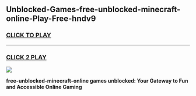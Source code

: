 
## Unblocked-Games-free-unblocked-minecraft-online-Play-Free-hndv9
<h3>
<a href="https://premium76.site?title=free-unblocked-minecraft-online&ref=24M">CLICK TO PLAY</a></h3>
<hr>

<h3>
<a href="https://premium76.site?title=free-unblocked-minecraft-online&ref=24M">CLICK 2 PLAY</a>
  
</h3>

<a href="https://premium76.site?title=free-unblocked-minecraft-online&ref=24M"><img src="https://clearcache.store/games.png"></a>


**free-unblocked-minecraft-online games unblocked: Your Gateway to Fun and Accessible Online Gaming**
